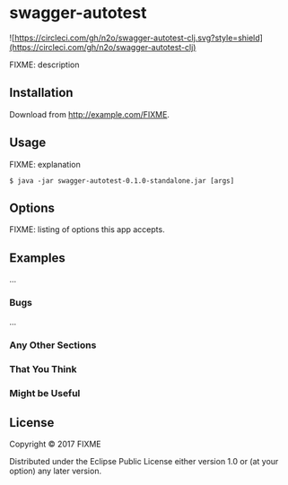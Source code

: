 # swagger-autotest
![https://circleci.com/gh/n2o/swagger-autotest-clj.svg?style=shield](https://circleci.com/gh/n2o/swagger-autotest-clj)

FIXME: description

## Installation

Download from http://example.com/FIXME.

## Usage

FIXME: explanation

    $ java -jar swagger-autotest-0.1.0-standalone.jar [args]

## Options

FIXME: listing of options this app accepts.

## Examples

...

### Bugs

...

### Any Other Sections
### That You Think
### Might be Useful

## License

Copyright © 2017 FIXME

Distributed under the Eclipse Public License either version 1.0 or (at
your option) any later version.

